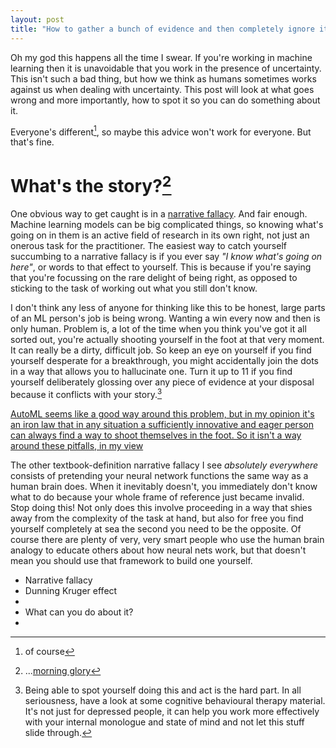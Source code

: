 ```yaml
---
layout: post
title: "How to gather a bunch of evidence and then completely ignore it"
---
```


Oh my god this happens all the time I swear. If you're working in machine learning then it is unavoidable that you work in the presence of uncertainty. This isn't such a bad thing, but how we think as humans sometimes works against us when dealing with uncertainty. This post will look at what goes wrong and more importantly, how to spot it so you can do something about it.

Everyone's different[^1], so maybe this advice won't work for everyone. But that's fine.

# What's the story?[^2]

One obvious way to get caught is in a [narrative fallacy](https://wiki.lesswrong.com/wiki/Narrative_fallacy). And fair enough. Machine learning models can be big complicated things, so knowing what's going on in them is an active field of research in its own right, not just an onerous task for the practitioner. The easiest way to catch yourself succumbing to a narrative fallacy is if you ever say _"I know what's going on here"_, or words to that effect to yourself. This is because if you're saying that you're focussing on the rare delight of being right, as opposed to sticking to the task of working out what you still don't know.

I don't think any less of anyone for thinking like this to be honest, large parts of an ML person's job is being wrong. Wanting a win every now and then is only human. Problem is, a lot of the time when you think you've got it all sorted out, you're actually shooting yourself in the foot at that very moment. It can really be a dirty, difficult job. So keep an eye on yourself if you find yourself desperate for a breakthrough, you might accidentally join the dots in a way that allows you to hallucinate one. Turn it up to 11 if you find yourself deliberately glossing over any piece of evidence at your disposal because it conflicts with your story.[^3] 

[AutoML seems like a good way around this problem, but in my opinion it's an iron law that in any situation a sufficiently innovative and eager person can always find a way to shoot themselves in the foot. So it isn't a way around these pitfalls, in my view]()

The other textbook-definition narrative fallacy I see _absolutely everywhere_ consists of pretending your neural network functions the same way as a human brain does. When it inevitably doesn't, you immediately don't know what to do because your whole frame of reference just became invalid. Stop doing this! Not only does this involve proceeding in a way that shies away from the complexity of the task at hand, but also for free you find yourself completely at sea the second you need to be the opposite. Of course there are plenty of very, very smart people who use the human brain analogy to educate others about how neural nets work, but that doesn't mean you should use that framework to build one yourself. 




* Narrative fallacy
* Dunning Kruger effect
* 
* What can you do about it?
*


[^1]: of course
[^2]: ...[morning glory](https://www.youtube.com/watch?v=Wm54XyLwBAk)
[^3]: Being able to spot yourself doing this and act is the hard part. In all seriousness, have a look at some cognitive behavioural therapy material. It's not just for depressed people, it can help you work more effectively with your internal monologue and state of mind and not let this stuff slide through.
